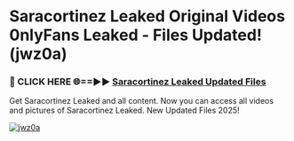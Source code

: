 # Saracortinez Leaked Original Videos 0nlyFans Leaked - Files Updated! (jwz0a)

<h3>🔴 CLICK HERE 🌐==►► <a href="https://tinyurl.com/2m67pmp6" rel="nofollow">Saracortinez Leaked Updated Files</a></h3>

Get Saracortinez Leaked and all content. Now you can access all videos and pictures of Saracortinez Leaked. New Updated Files 2025!

[![jwz0a](https://i.imgur.com/H4QAA4z.gif)](https://tinyurl.com/2m67pmp6)